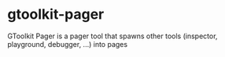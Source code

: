 # gtoolkit-pager
GToolkit Pager is a pager tool that spawns other tools (inspector, playground, debugger, ...) into pages
